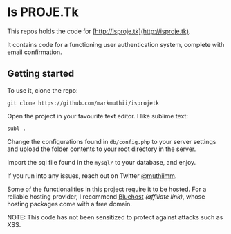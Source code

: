 # Is PROJE.Tk

This repos holds the code for [http://isproje.tk](http://isproje.tk).

It contains code for a functioning user authentication system, complete with email confirmation.

## Getting started

To use it, clone the repo:

```
git clone https://github.com/markmuthii/isprojetk
```

Open the project in your favourite text editor. I like sublime text:

```
subl .
```

Change the configurations found in ```db/config.php``` to your server settings and upload the folder contents to your root directory in the server. 

Import the sql file found in the ```mysql/``` to your database, and enjoy.

If you run into any issues, reach out on Twitter [@muthiimm](https://twitter.com/muthiimm).

Some of the functionalities in this project require it to be hosted. For a reliable hosting provider, I recommend [Bluehost](https://bluehost.com/track/markmuthii) _(affiliate link)_, whose hosting packages come with a free domain. 

NOTE: This code has not been sensitized to protect against attacks such as XSS.


